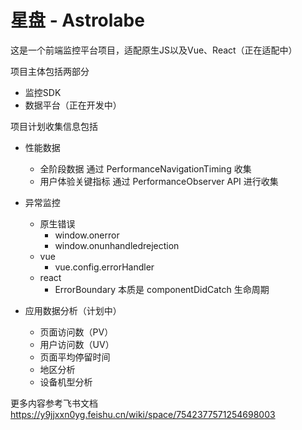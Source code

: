 # 星盘 - Astrolabe

这是一个前端监控平台项目，适配原生JS以及Vue、React（正在适配中）

项目主体包括两部分

- 监控SDK
- 数据平台（正在开发中）

项目计划收集信息包括

- 性能数据
  - 全阶段数据 通过 PerformanceNavigationTiming 收集
  - 用户体验关键指标 通过 PerformanceObserver API 进行收集

- 异常监控
  - 原生错误
    - window.onerror
    - window.onunhandledrejection
  - vue
    - vue.config.errorHandler
  - react
    - ErrorBoundary 本质是 componentDidCatch 生命周期

- 应用数据分析（计划中）
  - 页面访问数（PV）
  - 用户访问数（UV）
  - 页面平均停留时间
  - 地区分析
  - 设备机型分析

更多内容参考飞书文档 https://y9jjxxn0yg.feishu.cn/wiki/space/7542377571254698003
